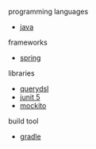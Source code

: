 programming languages
- [java](./java)

frameworks
- [spring](./spring)

libraries
- [querydsl](./querydsl)
- [junit 5](./testing/junit5)
- [mockito](./testing/mockito)

build tool
- [gradle](./gradle)
